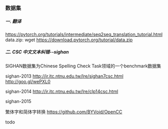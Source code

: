 


### 数据集
##### 一. 翻译
https://pytorch.org/tutorials/intermediate/seq2seq_translation_tutorial.html
data.zip:
wget https://download.pytorch.org/tutorial/data.zip

##### 二. CSC 中文文本纠错--sighan
SIGHAN数据集为Chinese Spelling Check Task领域的一个benchmark数据集

sighan-2013
http://ir.itc.ntnu.edu.tw/lre/sighan7csc.html
http://goo.gl/wePXL0

sighan-2014
http://ir.itc.ntnu.edu.tw/lre/clp14csc.html

sighan-2015

繁体字和简体字转换
https://github.com/BYVoid/OpenCC

todo